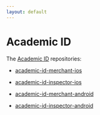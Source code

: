 ```yaml
---
layout: default
---
```


# Academic ID

The [Academic ID](http://academicid.minedu.gov.gr/) repositories:

* [academic-id-merchant-ios](https://github.com/grnet/academic-id-merchant-ios)
  
* [academic-id-inspector-ios](https://github.com/grnet/academic-id-inspector-ios)

* [academic-id-merchant-android](https://github.com/grnet/academic-id-merchant-android)
  
* [academic-id-inspector-android](https://github.com/grnet/academic-id-inspector-android)

